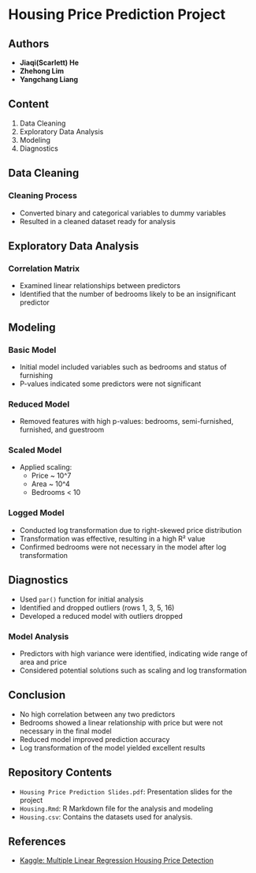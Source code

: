 # Housing Price Prediction Project

## Authors
- **Jiaqi(Scarlett) He**
- **Zhehong Lim**
- **Yangchang Liang**

## Content
1. Data Cleaning
2. Exploratory Data Analysis
3. Modeling
4. Diagnostics

## Data Cleaning

### Cleaning Process
- Converted binary and categorical variables to dummy variables
- Resulted in a cleaned dataset ready for analysis

## Exploratory Data Analysis

### Correlation Matrix
- Examined linear relationships between predictors
- Identified that the number of bedrooms likely to be an insignificant predictor

## Modeling

### Basic Model
- Initial model included variables such as bedrooms and status of furnishing
- P-values indicated some predictors were not significant

### Reduced Model
- Removed features with high p-values: bedrooms, semi-furnished, furnished, and guestroom

### Scaled Model
- Applied scaling: 
  - Price ~ 10^7
  - Area ~ 10^4
  - Bedrooms < 10

### Logged Model
- Conducted log transformation due to right-skewed price distribution
- Transformation was effective, resulting in a high R² value
- Confirmed bedrooms were not necessary in the model after log transformation


## Diagnostics

- Used `par()` function for initial analysis
- Identified and dropped outliers (rows 1, 3, 5, 16)
- Developed a reduced model with outliers dropped

### Model Analysis
- Predictors with high variance were identified, indicating wide range of area and price
- Considered potential solutions such as scaling and log transformation

## Conclusion
- No high correlation between any two predictors
- Bedrooms showed a linear relationship with price but were not necessary in the final model
- Reduced model improved prediction accuracy
- Log transformation of the model yielded excellent results

## Repository Contents

- `Housing Price Prediction Slides.pdf`: Presentation slides for the project
- `Housing.Rmd`: R Markdown file for the analysis and modeling
- `Housing.csv`: Contains the datasets used for analysis.

## References
- [Kaggle: Multiple Linear Regression Housing Price Detection](https://www.kaggle.com/datasets/gauravbr/multiple-linear-regression-housing-price-detection)
